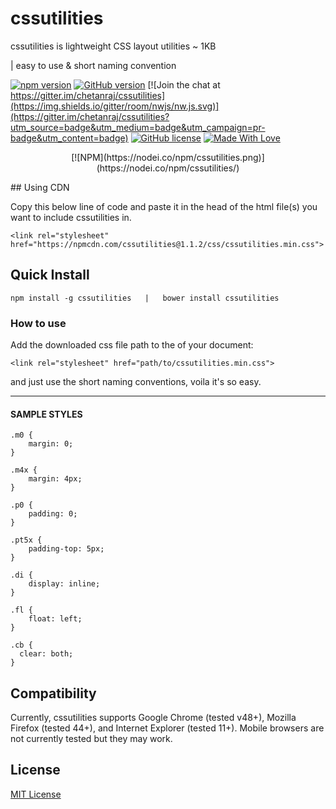 # cssutilities

cssutilities is lightweight CSS layout utilities ~ 1KB

| easy to use & short naming convention

[![npm version](https://badge.fury.io/js/cssutilities.svg)](https://badge.fury.io/js/cssutilities) [![GitHub version](https://badge.fury.io/gh/chetanraj%2Fcssutilities.svg)](https://badge.fury.io/gh/chetanraj%2Fcssutilities) [![Join the chat at https://gitter.im/chetanraj/cssutilities](https://img.shields.io/gitter/room/nwjs/nw.js.svg)](https://gitter.im/chetanraj/cssutilities?utm_source=badge&utm_medium=badge&utm_campaign=pr-badge&utm_content=badge) [![GitHub license](https://img.shields.io/badge/license-MIT-brightgreen.svg)](https://github.com/chetanraj/cssutilities/blob/master/LICENSE.md) [![Made With Love](https://img.shields.io/badge/Made%20With-Love-orange.svg)](https://github.com/chetanraj/cssutilities)

<p align="center">
	[![NPM](https://nodei.co/npm/cssutilities.png)](https://nodei.co/npm/cssutilities/)
</p>
## Using CDN

Copy this below line of code and paste it in the head of the html file(s) you want to include cssutilities in.

```
<link rel="stylesheet" href="https://npmcdn.com/cssutilities@1.1.2/css/cssutilities.min.css">
```

## Quick Install
```
npm install -g cssutilities   |   bower install cssutilities
```

### How to use

Add the downloaded css file path to the <head> of your document:

```
<link rel="stylesheet" href="path/to/cssutilities.min.css">
```

and just use the short naming conventions, voila it's so easy.

---

#### SAMPLE STYLES

```
.m0 {
	margin: 0;
}

.m4x {
	margin: 4px;
}

.p0 {
	padding: 0;
}

.pt5x {
	padding-top: 5px;
}

.di {
	display: inline;
}

.fl {
	float: left;
}

.cb {
  clear: both;
}
```

## Compatibility

Currently, cssutilities supports Google Chrome (tested v48+), Mozilla Firefox (tested 44+), and Internet Explorer (tested 11+). Mobile browsers are not currently tested but they may work.

## License
[MIT License](LICENSE.md)